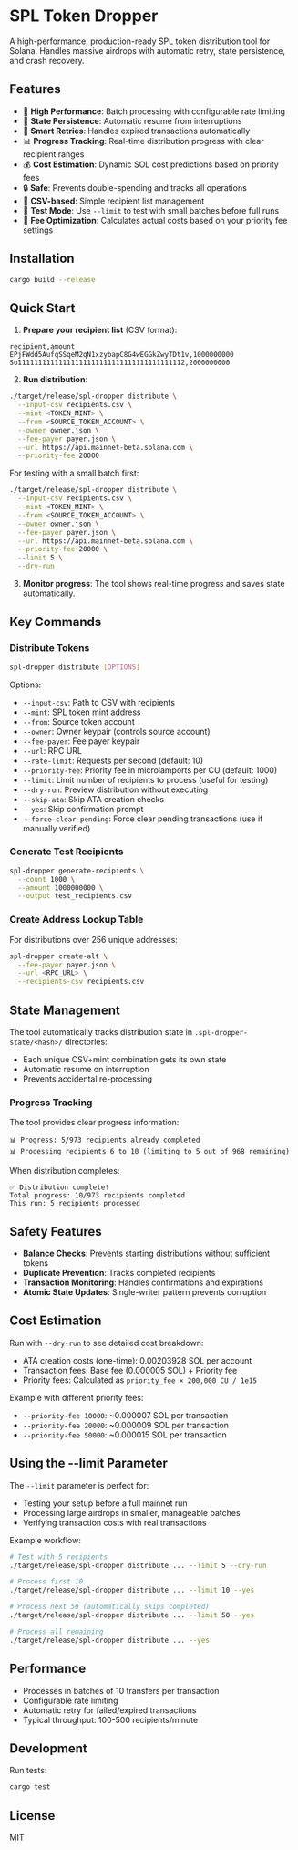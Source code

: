 # SPL Token Dropper

A high-performance, production-ready SPL token distribution tool for Solana. Handles massive airdrops with automatic retry, state persistence, and crash recovery.

## Features

- 🚀 **High Performance**: Batch processing with configurable rate limiting
- 💾 **State Persistence**: Automatic resume from interruptions
- 🔄 **Smart Retries**: Handles expired transactions automatically
- 📊 **Progress Tracking**: Real-time distribution progress with clear recipient ranges
- 💰 **Cost Estimation**: Dynamic SOL cost predictions based on priority fees
- 🔒 **Safe**: Prevents double-spending and tracks all operations
- 📁 **CSV-based**: Simple recipient list management
- 🧪 **Test Mode**: Use `--limit` to test with small batches before full runs
- 💸 **Fee Optimization**: Calculates actual costs based on your priority fee settings

## Installation

```bash
cargo build --release
```

## Quick Start

1. **Prepare your recipient list** (CSV format):
```csv
recipient,amount
EPjFWdd5AufqSSqeM2qN1xzybapC8G4wEGGkZwyTDt1v,1000000000
So11111111111111111111111111111111111111112,2000000000
```

2. **Run distribution**:
```bash
./target/release/spl-dropper distribute \
  --input-csv recipients.csv \
  --mint <TOKEN_MINT> \
  --from <SOURCE_TOKEN_ACCOUNT> \
  --owner owner.json \
  --fee-payer payer.json \
  --url https://api.mainnet-beta.solana.com \
  --priority-fee 20000
```

For testing with a small batch first:
```bash
./target/release/spl-dropper distribute \
  --input-csv recipients.csv \
  --mint <TOKEN_MINT> \
  --from <SOURCE_TOKEN_ACCOUNT> \
  --owner owner.json \
  --fee-payer payer.json \
  --url https://api.mainnet-beta.solana.com \
  --priority-fee 20000 \
  --limit 5 \
  --dry-run
```

3. **Monitor progress**: The tool shows real-time progress and saves state automatically.

## Key Commands

### Distribute Tokens
```bash
spl-dropper distribute [OPTIONS]
```

Options:
- `--input-csv`: Path to CSV with recipients
- `--mint`: SPL token mint address
- `--from`: Source token account
- `--owner`: Owner keypair (controls source account)
- `--fee-payer`: Fee payer keypair
- `--url`: RPC URL
- `--rate-limit`: Requests per second (default: 10)
- `--priority-fee`: Priority fee in microlamports per CU (default: 1000)
- `--limit`: Limit number of recipients to process (useful for testing)
- `--dry-run`: Preview distribution without executing
- `--skip-ata`: Skip ATA creation checks
- `--yes`: Skip confirmation prompt
- `--force-clear-pending`: Force clear pending transactions (use if manually verified)

### Generate Test Recipients
```bash
spl-dropper generate-recipients \
  --count 1000 \
  --amount 1000000000 \
  --output test_recipients.csv
```

### Create Address Lookup Table
For distributions over 256 unique addresses:
```bash
spl-dropper create-alt \
  --fee-payer payer.json \
  --url <RPC_URL> \
  --recipients-csv recipients.csv
```

## State Management

The tool automatically tracks distribution state in `.spl-dropper-state/<hash>/` directories:
- Each unique CSV+mint combination gets its own state
- Automatic resume on interruption
- Prevents accidental re-processing

### Progress Tracking

The tool provides clear progress information:
```
📊 Progress: 5/973 recipients already completed
📊 Processing recipients 6 to 10 (limiting to 5 out of 968 remaining)
```

When distribution completes:
```
✅ Distribution complete!
Total progress: 10/973 recipients completed
This run: 5 recipients processed
```

## Safety Features

- **Balance Checks**: Prevents starting distributions without sufficient tokens
- **Duplicate Prevention**: Tracks completed recipients
- **Transaction Monitoring**: Handles confirmations and expirations
- **Atomic State Updates**: Single-writer pattern prevents corruption

## Cost Estimation

Run with `--dry-run` to see detailed cost breakdown:
- ATA creation costs (one-time): 0.00203928 SOL per account
- Transaction fees: Base fee (0.000005 SOL) + Priority fee
- Priority fees: Calculated as `priority_fee × 200,000 CU / 1e15`

Example with different priority fees:
- `--priority-fee 10000`: ~0.000007 SOL per transaction
- `--priority-fee 20000`: ~0.000009 SOL per transaction
- `--priority-fee 50000`: ~0.000015 SOL per transaction

## Using the --limit Parameter

The `--limit` parameter is perfect for:
- Testing your setup before a full mainnet run
- Processing large airdrops in smaller, manageable batches
- Verifying transaction costs with real transactions

Example workflow:
```bash
# Test with 5 recipients
./target/release/spl-dropper distribute ... --limit 5 --dry-run

# Process first 10
./target/release/spl-dropper distribute ... --limit 10 --yes

# Process next 50 (automatically skips completed)
./target/release/spl-dropper distribute ... --limit 50 --yes

# Process all remaining
./target/release/spl-dropper distribute ... --yes
```

## Performance

- Processes in batches of 10 transfers per transaction
- Configurable rate limiting
- Automatic retry for failed/expired transactions
- Typical throughput: 100-500 recipients/minute

## Development

Run tests:
```bash
cargo test
```

## License

MIT
